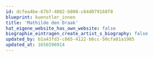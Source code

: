 ```yaml
---
id: dcfea4be-67b7-4082-b008-c64d079168f8
blueprint: kuenstler_innen
title: 'Mathilde den Draak'
hat_eigene_website_has_own_website: false
biographie_eintragen_create_artist_s_biography: false
updated_by: b1a43fd3-c865-4122-b6cc-50cfa81a1985
updated_at: 1656596914
---
```

